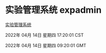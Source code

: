 # 实验管理系统 expadmin
[实验管理系统](http://59.174.26.18:56808/expadmin-782313d2-e1b1-4ea7-932e-3a55e6a1a4d0/)

2022年 04月 14日 星期四 17:20:01 CST

2022年 04月 14日 星期四 09:20:01 GMT

